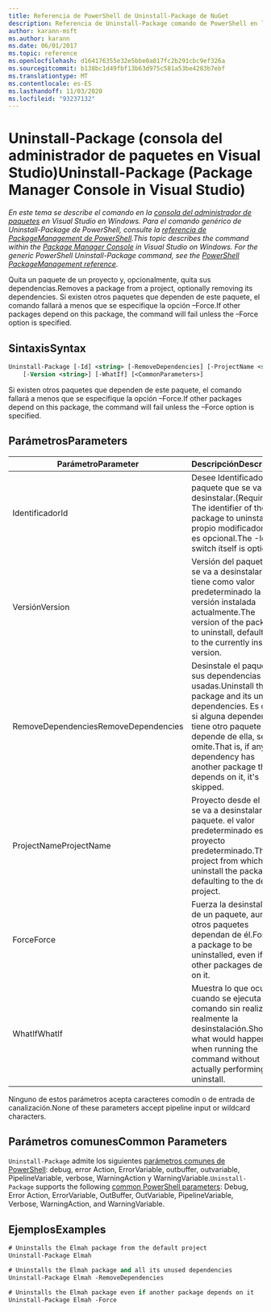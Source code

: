 ```yaml
---
title: Referencia de PowerShell de Uninstall-Package de NuGet
description: Referencia de Uninstall-Package comando de PowerShell en la consola del administrador de paquetes NuGet en Visual Studio.
author: karann-msft
ms.author: karann
ms.date: 06/01/2017
ms.topic: reference
ms.openlocfilehash: d164176355e32e5bbe0a017fc2b291cbc9ef326a
ms.sourcegitcommit: b138bc1d49fbf13b63d975c581a53be4283b7ebf
ms.translationtype: MT
ms.contentlocale: es-ES
ms.lasthandoff: 11/03/2020
ms.locfileid: "93237132"
---
```

# <a name="uninstall-package-package-manager-console-in-visual-studio"></a><span data-ttu-id="921ee-103">Uninstall-Package (consola del administrador de paquetes en Visual Studio)</span><span class="sxs-lookup"><span data-stu-id="921ee-103">Uninstall-Package (Package Manager Console in Visual Studio)</span></span>

<span data-ttu-id="921ee-104">*En este tema se describe el comando en la [consola del administrador de paquetes](../../consume-packages/install-use-packages-powershell.md) en Visual Studio en Windows. Para el comando genérico de Uninstall-Package de PowerShell, consulte la [referencia de PackageManagement de PowerShell](/powershell/module/packagemanagement/?view=powershell-6).*</span><span class="sxs-lookup"><span data-stu-id="921ee-104">*This topic describes the command within the [Package Manager Console](../../consume-packages/install-use-packages-powershell.md) in Visual Studio on Windows. For the generic PowerShell Uninstall-Package command, see the [PowerShell PackageManagement reference](/powershell/module/packagemanagement/?view=powershell-6).*</span></span>

<span data-ttu-id="921ee-105">Quita un paquete de un proyecto y, opcionalmente, quita sus dependencias.</span><span class="sxs-lookup"><span data-stu-id="921ee-105">Removes a package from a project, optionally removing its dependencies.</span></span> <span data-ttu-id="921ee-106">Si existen otros paquetes que dependen de este paquete, el comando fallará a menos que se especifique la opción –Force.</span><span class="sxs-lookup"><span data-stu-id="921ee-106">If other packages depend on this package, the command will fail unless the –Force option is specified.</span></span>

## <a name="syntax"></a><span data-ttu-id="921ee-107">Sintaxis</span><span class="sxs-lookup"><span data-stu-id="921ee-107">Syntax</span></span>

```ps
Uninstall-Package [-Id] <string> [-RemoveDependencies] [-ProjectName <string>] [-Force]
    [-Version <string>] [-WhatIf] [<CommonParameters>]
```

<span data-ttu-id="921ee-108">Si existen otros paquetes que dependen de este paquete, el comando fallará a menos que se especifique la opción –Force.</span><span class="sxs-lookup"><span data-stu-id="921ee-108">If other packages depend on this package, the command will fail unless the –Force option is specified.</span></span>

## <a name="parameters"></a><span data-ttu-id="921ee-109">Parámetros</span><span class="sxs-lookup"><span data-stu-id="921ee-109">Parameters</span></span>

| <span data-ttu-id="921ee-110">Parámetro</span><span class="sxs-lookup"><span data-stu-id="921ee-110">Parameter</span></span> | <span data-ttu-id="921ee-111">Descripción</span><span class="sxs-lookup"><span data-stu-id="921ee-111">Description</span></span> |
| --- | --- |
| <span data-ttu-id="921ee-112">Identificador</span><span class="sxs-lookup"><span data-stu-id="921ee-112">Id</span></span> | <span data-ttu-id="921ee-113">Desee Identificador del paquete que se va a desinstalar.</span><span class="sxs-lookup"><span data-stu-id="921ee-113">(Required) The identifier of the package to uninstall.</span></span> <span data-ttu-id="921ee-114">El propio modificador-ID es opcional.</span><span class="sxs-lookup"><span data-stu-id="921ee-114">The -Id switch itself is optional.</span></span> |
| <span data-ttu-id="921ee-115">Versión</span><span class="sxs-lookup"><span data-stu-id="921ee-115">Version</span></span> | <span data-ttu-id="921ee-116">Versión del paquete que se va a desinstalar, que tiene como valor predeterminado la versión instalada actualmente.</span><span class="sxs-lookup"><span data-stu-id="921ee-116">The version of the package to uninstall, defaulting to the currently installed version.</span></span> |
| <span data-ttu-id="921ee-117">RemoveDependencies</span><span class="sxs-lookup"><span data-stu-id="921ee-117">RemoveDependencies</span></span> | <span data-ttu-id="921ee-118">Desinstale el paquete y sus dependencias no usadas.</span><span class="sxs-lookup"><span data-stu-id="921ee-118">Uninstall the package and its unused dependencies.</span></span> <span data-ttu-id="921ee-119">Es decir, si alguna dependencia tiene otro paquete que depende de ella, se omite.</span><span class="sxs-lookup"><span data-stu-id="921ee-119">That is, if any dependency has another package that depends on it, it's skipped.</span></span> |
| <span data-ttu-id="921ee-120">ProjectName</span><span class="sxs-lookup"><span data-stu-id="921ee-120">ProjectName</span></span> | <span data-ttu-id="921ee-121">Proyecto desde el que se va a desinstalar el paquete. el valor predeterminado es el proyecto predeterminado.</span><span class="sxs-lookup"><span data-stu-id="921ee-121">The project from which to uninstall the package, defaulting to the default project.</span></span> |
| <span data-ttu-id="921ee-122">Force</span><span class="sxs-lookup"><span data-stu-id="921ee-122">Force</span></span> | <span data-ttu-id="921ee-123">Fuerza la desinstalación de un paquete, aunque otros paquetes dependan de él.</span><span class="sxs-lookup"><span data-stu-id="921ee-123">Forces a package to be uninstalled, even if other packages depend on it.</span></span> |
| <span data-ttu-id="921ee-124">WhatIf</span><span class="sxs-lookup"><span data-stu-id="921ee-124">WhatIf</span></span> | <span data-ttu-id="921ee-125">Muestra lo que ocurre cuando se ejecuta el comando sin realizar realmente la desinstalación.</span><span class="sxs-lookup"><span data-stu-id="921ee-125">Shows what would happen when running the command without actually performing the uninstall.</span></span> |

<span data-ttu-id="921ee-126">Ninguno de estos parámetros acepta caracteres comodín o de entrada de canalización.</span><span class="sxs-lookup"><span data-stu-id="921ee-126">None of these parameters accept pipeline input or wildcard characters.</span></span>

## <a name="common-parameters"></a><span data-ttu-id="921ee-127">Parámetros comunes</span><span class="sxs-lookup"><span data-stu-id="921ee-127">Common Parameters</span></span>

<span data-ttu-id="921ee-128">`Uninstall-Package` admite los siguientes [parámetros comunes de PowerShell](/powershell/module/microsoft.powershell.core/about/about_commonparameters): debug, error Action, ErrorVariable, outbuffer, outvariable, PipelineVariable, verbose, WarningAction y WarningVariable.</span><span class="sxs-lookup"><span data-stu-id="921ee-128">`Uninstall-Package` supports the following [common PowerShell parameters](/powershell/module/microsoft.powershell.core/about/about_commonparameters): Debug, Error Action, ErrorVariable, OutBuffer, OutVariable, PipelineVariable, Verbose, WarningAction, and WarningVariable.</span></span>

## <a name="examples"></a><span data-ttu-id="921ee-129">Ejemplos</span><span class="sxs-lookup"><span data-stu-id="921ee-129">Examples</span></span>

```ps
# Uninstalls the Elmah package from the default project
Uninstall-Package Elmah

# Uninstalls the Elmah package and all its unused dependencies
Uninstall-Package Elmah -RemoveDependencies 

# Uninstalls the Elmah package even if another package depends on it
Uninstall-Package Elmah -Force
```